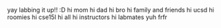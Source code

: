 yay labbing it up!! :D
hi mom hi dad hi bro hi family and friends hi ucsd hi roomies hi cse15l hi all hi instructors hi labmates yuh frfr
